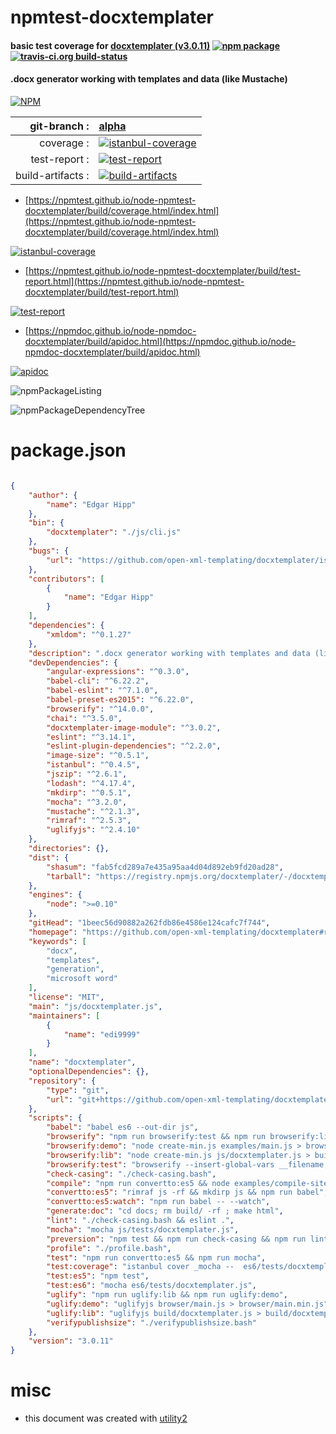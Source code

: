 # npmtest-docxtemplater

#### basic test coverage for  [docxtemplater (v3.0.11)](https://github.com/open-xml-templating/docxtemplater#readme)  [![npm package](https://img.shields.io/npm/v/npmtest-docxtemplater.svg?style=flat-square)](https://www.npmjs.org/package/npmtest-docxtemplater) [![travis-ci.org build-status](https://api.travis-ci.org/npmtest/node-npmtest-docxtemplater.svg)](https://travis-ci.org/npmtest/node-npmtest-docxtemplater)

#### .docx generator working with templates and data (like Mustache)

[![NPM](https://nodei.co/npm/docxtemplater.png?downloads=true&downloadRank=true&stars=true)](https://www.npmjs.com/package/docxtemplater)

| git-branch : | [alpha](https://github.com/npmtest/node-npmtest-docxtemplater/tree/alpha)|
|--:|:--|
| coverage : | [![istanbul-coverage](https://npmtest.github.io/node-npmtest-docxtemplater/build/coverage.badge.svg)](https://npmtest.github.io/node-npmtest-docxtemplater/build/coverage.html/index.html)|
| test-report : | [![test-report](https://npmtest.github.io/node-npmtest-docxtemplater/build/test-report.badge.svg)](https://npmtest.github.io/node-npmtest-docxtemplater/build/test-report.html)|
| build-artifacts : | [![build-artifacts](https://npmtest.github.io/node-npmtest-docxtemplater/glyphicons_144_folder_open.png)](https://github.com/npmtest/node-npmtest-docxtemplater/tree/gh-pages/build)|

- [https://npmtest.github.io/node-npmtest-docxtemplater/build/coverage.html/index.html](https://npmtest.github.io/node-npmtest-docxtemplater/build/coverage.html/index.html)

[![istanbul-coverage](https://npmtest.github.io/node-npmtest-docxtemplater/build/screenCapture.buildCi.browser.%252Ftmp%252Fbuild%252Fcoverage.lib.html.png)](https://npmtest.github.io/node-npmtest-docxtemplater/build/coverage.html/index.html)

- [https://npmtest.github.io/node-npmtest-docxtemplater/build/test-report.html](https://npmtest.github.io/node-npmtest-docxtemplater/build/test-report.html)

[![test-report](https://npmtest.github.io/node-npmtest-docxtemplater/build/screenCapture.buildCi.browser.%252Ftmp%252Fbuild%252Ftest-report.html.png)](https://npmtest.github.io/node-npmtest-docxtemplater/build/test-report.html)

- [https://npmdoc.github.io/node-npmdoc-docxtemplater/build/apidoc.html](https://npmdoc.github.io/node-npmdoc-docxtemplater/build/apidoc.html)

[![apidoc](https://npmdoc.github.io/node-npmdoc-docxtemplater/build/screenCapture.buildCi.browser.%252Ftmp%252Fbuild%252Fapidoc.html.png)](https://npmdoc.github.io/node-npmdoc-docxtemplater/build/apidoc.html)

![npmPackageListing](https://npmtest.github.io/node-npmtest-docxtemplater/build/screenCapture.npmPackageListing.svg)

![npmPackageDependencyTree](https://npmtest.github.io/node-npmtest-docxtemplater/build/screenCapture.npmPackageDependencyTree.svg)



# package.json

```json

{
    "author": {
        "name": "Edgar Hipp"
    },
    "bin": {
        "docxtemplater": "./js/cli.js"
    },
    "bugs": {
        "url": "https://github.com/open-xml-templating/docxtemplater/issues"
    },
    "contributors": [
        {
            "name": "Edgar Hipp"
        }
    ],
    "dependencies": {
        "xmldom": "^0.1.27"
    },
    "description": ".docx generator working with templates and data (like Mustache)",
    "devDependencies": {
        "angular-expressions": "^0.3.0",
        "babel-cli": "^6.22.2",
        "babel-eslint": "^7.1.0",
        "babel-preset-es2015": "^6.22.0",
        "browserify": "^14.0.0",
        "chai": "^3.5.0",
        "docxtemplater-image-module": "^3.0.2",
        "eslint": "^3.14.1",
        "eslint-plugin-dependencies": "^2.2.0",
        "image-size": "^0.5.1",
        "istanbul": "^0.4.5",
        "jszip": "^2.6.1",
        "lodash": "^4.17.4",
        "mkdirp": "^0.5.1",
        "mocha": "^3.2.0",
        "mustache": "^2.1.3",
        "rimraf": "^2.5.3",
        "uglifyjs": "^2.4.10"
    },
    "directories": {},
    "dist": {
        "shasum": "fab5fcd289a7e435a95aa4d04d892eb9fd20ad28",
        "tarball": "https://registry.npmjs.org/docxtemplater/-/docxtemplater-3.0.11.tgz"
    },
    "engines": {
        "node": ">=0.10"
    },
    "gitHead": "1beec56d90882a262fdb86e4586e124cafc7f744",
    "homepage": "https://github.com/open-xml-templating/docxtemplater#readme",
    "keywords": [
        "docx",
        "templates",
        "generation",
        "microsoft word"
    ],
    "license": "MIT",
    "main": "js/docxtemplater.js",
    "maintainers": [
        {
            "name": "edi9999"
        }
    ],
    "name": "docxtemplater",
    "optionalDependencies": {},
    "repository": {
        "type": "git",
        "url": "git+https://github.com/open-xml-templating/docxtemplater.git"
    },
    "scripts": {
        "babel": "babel es6 --out-dir js",
        "browserify": "npm run browserify:test && npm run browserify:lib && npm run browserify:demo",
        "browserify:demo": "node create-min.js examples/main.js > browser/main.js",
        "browserify:lib": "node create-min.js js/docxtemplater.js > build/docxtemplater.js",
        "browserify:test": "browserify --insert-global-vars __filename,__dirname -r ./js/tests/docxtemplater.js -s DocxtemplaterTest > browser/docxtemplater-test.js",
        "check-casing": "./check-casing.bash",
        "compile": "npm run convertto:es5 && node examples/compile-site.js",
        "convertto:es5": "rimraf js -rf && mkdirp js && npm run babel",
        "convertto:es5:watch": "npm run babel -- --watch",
        "generate:doc": "cd docs; rm build/ -rf ; make html",
        "lint": "./check-casing.bash && eslint .",
        "mocha": "mocha js/tests/docxtemplater.js",
        "preversion": "npm test && npm run check-casing && npm run lint && rimraf build && mkdirp build && npm run compile && npm run browserify && npm run uglify && npm run verifypublishsize",
        "profile": "./profile.bash",
        "test": "npm run convertto:es5 && npm run mocha",
        "test:coverage": "istanbul cover _mocha --  es6/tests/docxtemplater.js",
        "test:es5": "npm test",
        "test:es6": "mocha es6/tests/docxtemplater.js",
        "uglify": "npm run uglify:lib && npm run uglify:demo",
        "uglify:demo": "uglifyjs browser/main.js > browser/main.min.js",
        "uglify:lib": "uglifyjs build/docxtemplater.js > build/docxtemplater.min.js",
        "verifypublishsize": "./verifypublishsize.bash"
    },
    "version": "3.0.11"
}
```



# misc
- this document was created with [utility2](https://github.com/kaizhu256/node-utility2)
